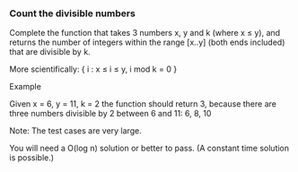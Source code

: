 ﻿### Count the divisible numbers

Complete the function that takes 3 numbers x, y and k (where x ≤ y), and returns the number of integers within the range [x..y] (both ends included) that are divisible by k.

More scientifically: { i : x ≤ i ≤ y, i mod k = 0 }

Example

Given x = 6, y = 11, k = 2 the function should return 3, because there are three numbers divisible by 2 between 6 and 11: 6, 8, 10

Note: The test cases are very large. 

You will need a O(log n) solution or better to pass. (A constant time solution is possible.)

